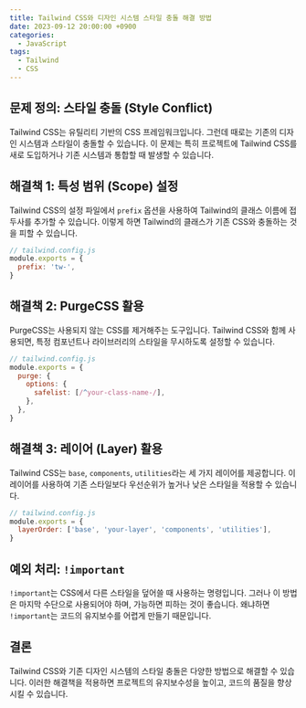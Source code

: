 ```yaml
---
title: Tailwind CSS와 디자인 시스템 스타일 충돌 해결 방법
date: 2023-09-12 20:00:00 +0900
categories:
  - JavaScript
tags:
  - Tailwind
  - CSS
---
```


## 문제 정의: 스타일 충돌 (Style Conflict)

Tailwind CSS는 유틸리티 기반의 CSS 프레임워크입니다. 그런데 때로는 기존의 디자인 시스템과 스타일이 충돌할 수 있습니다. 이 문제는 특히 프로젝트에 Tailwind CSS를 새로 도입하거나 기존 시스템과 통합할 때 발생할 수 있습니다.

## 해결책 1: 특성 범위 (Scope) 설정

Tailwind CSS의 설정 파일에서 `prefix` 옵션을 사용하여 Tailwind의 클래스 이름에 접두사를 추가할 수 있습니다. 이렇게 하면 Tailwind의 클래스가 기존 CSS와 충돌하는 것을 피할 수 있습니다. 

```javascript
// tailwind.config.js
module.exports = {
  prefix: 'tw-',
}
```

## 해결책 2: PurgeCSS 활용

PurgeCSS는 사용되지 않는 CSS를 제거해주는 도구입니다. Tailwind CSS와 함께 사용되면, 특정 컴포넌트나 라이브러리의 스타일을 무시하도록 설정할 수 있습니다. 

```javascript
// tailwind.config.js
module.exports = {
  purge: {
    options: {
      safelist: [/^your-class-name-/],
    },
  },
}
```

## 해결책 3: 레이어 (Layer) 활용

Tailwind CSS는 `base`, `components`, `utilities`라는 세 가지 레이어를 제공합니다. 이 레이어를 사용하여 기존 스타일보다 우선순위가 높거나 낮은 스타일을 적용할 수 있습니다.

```javascript
// tailwind.config.js
module.exports = {
  layerOrder: ['base', 'your-layer', 'components', 'utilities'],
}
```

## 예외 처리: `!important`

`!important`는 CSS에서 다른 스타일을 덮어쓸 때 사용하는 명령입니다. 그러나 이 방법은 마지막 수단으로 사용되어야 하며, 가능하면 피하는 것이 좋습니다. 왜냐하면 `!important`는 코드의 유지보수를 어렵게 만들기 때문입니다.

## 결론

Tailwind CSS와 기존 디자인 시스템의 스타일 충돌은 다양한 방법으로 해결할 수 있습니다. 이러한 해결책을 적용하면 프로젝트의 유지보수성을 높이고, 코드의 품질을 향상시킬 수 있습니다.